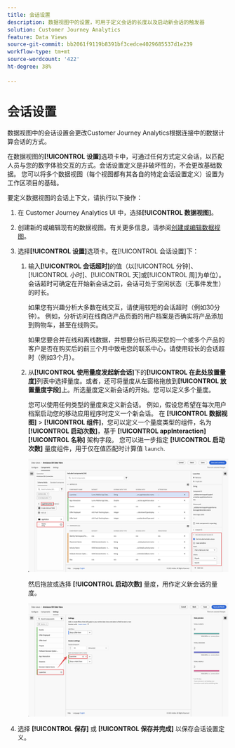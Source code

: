 ```yaml
---
title: 会话设置
description: 数据视图中的设置，可用于定义会话的长度以及启动新会话的触发器
solution: Customer Journey Analytics
feature: Data Views
source-git-commit: bb2061f9119b8391bf3cedce4029685537d1e239
workflow-type: tm+mt
source-wordcount: '422'
ht-degree: 38%

---
```



# 会话设置

数据视图中的会话设置会更改Customer Journey Analytics根据连接中的数据计算会话的方式。

在数据视图的&#x200B;**[!UICONTROL 设置]**&#x200B;选项卡中，可通过任何方式定义会话，以匹配人员与您的数字体验交互的方式。会话设置定义是非破坏性的，不会更改基础数据。 您可以将多个数据视图（每个视图都有其各自的特定会话设置定义）设置为工作区项目的基础。

要定义数据视图的会话上下文，请执行以下操作：

1. 在 Customer Journey Analytics UI 中，选择&#x200B;**[!UICONTROL 数据视图]**。

2. 创建新的或编辑现有的数据视图。有关更多信息，请参阅[创建或编辑数据视图](create-dataview.md)。

3. 选择&#x200B;**[!UICONTROL 设置]**&#x200B;选项卡。在[!UICONTROL 会话设置]下：

   1. 输入&#x200B;**[!UICONTROL 会话超时]**&#x200B;的值（以[!UICONTROL 分钟]、[!UICONTROL 小时]、[!UICONTROL 天]或[!UICONTROL 周]为单位）。会话超时可确定在开始新会话之前，会话可处于空闲状态（无事件发生）的时长。

      如果您有兴趣分析大多数在线交互，请使用较短的会话超时（例如30分钟）。 例如，分析访问在线商店产品页面的用户档案是否确实将产品添加到购物车，甚至在线购买。

      如果您要合并在线和离线数据，并想要分析已购买您的一个或多个产品的客户是否在购买后的前三个月中致电您的联系中心，请使用较长的会话超时（例如3个月）。


   2. 从&#x200B;**[!UICONTROL 使用量度发起新会话]**&#x200B;下的&#x200B;**[!UICONTROL 在此处放置量度]**&#x200B;列表中选择量度。或者，还可将量度从左窗格拖放到&#x200B;**[!UICONTROL 放置量度字段]**&#x200B;上。所选量度定义新会话的开始。您可以定义多个量度。

      您可以使用任何类型的量度来定义新会话。 例如，假设您希望在每次用户档案启动您的移动应用程序时定义一个新会话。 在 **[!UICONTROL 数据视图]** > **[!UICONTROL 组件]**，您可以定义一个量度类型的组件，名为 **[!UICONTROL 启动次数]**，基于 **[!UICONTROL appInteraction]** **[!UICONTROL 名称]** 架构字段。 您可以进一步指定 **[!UICONTROL 启动次数]** 量度组件，用于仅在值匹配时计算值 `launch`.

      ![应用程序交互量度组件启动次数](assets/component-launches.png)

      然后拖放或选择 **[!UICONTROL 启动次数]** 量度，用作定义新会话的量度。

      ![会话设置启动项](assets/session-settings-launches-metric.png)



4. 选择 **[!UICONTROL 保存]** 或 **[!UICONTROL 保存并完成]** 以保存会话设置定义。

